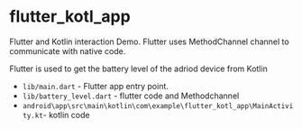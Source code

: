 # flutter_kotl_app

Flutter and Kotlin interaction Demo. Flutter uses MethodChannel channel 
to communicate with native code.

Flutter is used to get the battery level of the adriod device from Kotlin

- `lib/main.dart` - Flutter app entry point.
- `lib/battery_level.dart` - flutter code and Methodchannel
- `android\app\src\main\kotlin\com\example\flutter_kotl_app\MainActivity.kt`- kotlin code